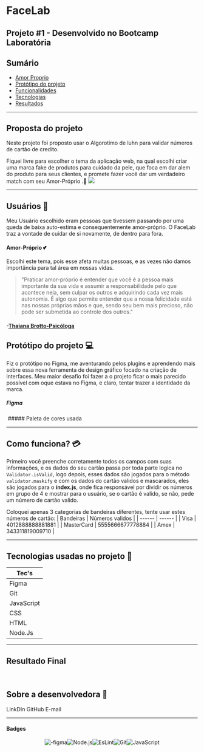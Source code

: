 # FaceLab

## Projeto #1 - Desenvolvido no Bootcamp Laboratória

## Sumário
* [Amor Proprio](#Amor-Proprio-&#128149) 
* [Protótipo do projeto](#Protótipo-do-projeto)
* [Funcionalidades](#Funcionalidades) 
* [Tecnologias](#Tecnologias-usadas-no-projeto)
* [Resultados](#Resultados)

---

## Proposta do projeto

Neste projeto foi proposto usar o Algorotimo de luhn para validar números de cartão de credito.

Fiquei livre para escolher o tema da aplicação web, na qual escolhi criar uma marca fake de produtos para cuidado da pele, que foca em dar alem do produto para seus clientes, e promete fazer você dar um verdadeiro match com seu Amor-Próprio .&#128134;
<img src= logo face lab>

---

## Usuários &#x1F64B;

Meu Usuário escolhido eram pessoas que tivessem passando por uma queda de baixa auto-estima e consequentemente amor-próprio. O FaceLab traz a vontade de cuidar de si novamente, de dentro para fora.
<img>

#### Amor-Próprio &#128149;

Escolhi este tema, pois esse afeta muitas pessoas, e as vezes não damos importância para tal área em nossas vidas.

> "Praticar amor-próprio é entender que você é a pessoa mais importante da sua vida e assumir a responsabilidade pelo que acontece nela, sem culpar os outros e adquirindo cada vez mais autonomia.
> É algo que permite entender que a nossa felicidade está nas nossas próprias mãos e que, sendo seu bem mais precioso, não pode ser submetida ao controle dos outros."

#### -[Thaiana Brotto-Psicóloga](https://www.psicologoeterapia.com.br/blog/amor-proprio/)

## Protótipo do projeto &#128187;

Fiz o protótipo no Figma, me aventurando pelos plugins e aprendendo mais sobre essa nova ferramenta de design gráfico focado na criação de interfaces.
Meu maior desafio foi fazer a o projeto ficar o mais parecido possível com oque estava no Figma, e claro, tentar trazer a identidade da marca.

##### Figma

<img>
##### Paleta de cores usada
<img>

---

## Como funciona? &#128179;

Primeiro você preenche corretamente todos os campos com suas informações, e os dados do seu cartão passa por toda parte logica no `Validator.isValid`, logo depois, esses dados são jogados para o método `validator.maskify` e com os dados do cartão validos e mascarados, eles são jogados para o **index.js**, onde fica responsável por dividir os números em grupo de 4 e mostrar para o usuário, se o cartão é valido, se não, pede um número de cartão valido.

Coloquei apenas 3 categorias de bandeiras diferentes, tente usar estes números de cartão:
| Bandeiras | Números validos |
| ------ | ------ |
| Visa | 4012888888881881 |
| MasterCard | 5555666677778884 |
| Amex | 343311819009710 |

---

## Tecnologias usadas no projeto &#128640;

| Tec's      |
| ---------- |
| Figma      |
| Git        |
| JavaScript |
| CSS        |
| HTML       |
| Node.Js    |

---

## Resultado Final

<img> <img>

## Sobre a desenvolvedora &#127803;

LinkDIn
GitHub
E-mail

---

#### Badges
<div style= "display:flex; justify-content:center;">
<img align="center" alt="-figma"  src="https://img.shields.io/badge/Figma-F24E1E?style=for-the-badge&logo=figma&logoColor=white">
<img align="center" alt="Node.js"  src="https://img.shields.io/badge/Node.js-339933?style=for-the-badge&logo=nodedotjs&logoColor=white">
<img align="center" alt="EsLint"  src="https://img.shields.io/badge/eslint-3A33D1?style=for-the-badge&logo=eslint&logoColor=white">
<img align="center" alt="Git"  src="https://img.shields.io/badge/GIT-E44C30?style=for-the-badge&logo=git&logoColor=white">
<img align="center" alt="JavaScript"  src="https://img.shields.io/badge/JavaScript-F7DF1E?style=for-the-badge&logo=javascript&logoColor=black">
</div>



